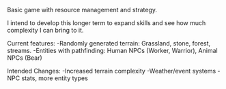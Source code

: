 Basic game with resource management and strategy.

I intend to develop this longer term to expand skills and see how much complexity I can bring to it.

Current features:
-Randomly generated terrain: Grassland, stone, forest, streams.
-Entities with pathfinding: Human NPCs (Worker, Warrior), Animal NPCs (Bear)

Intended Changes:
-Increased terrain complexity
-Weather/event systems
-NPC stats, more entity types
